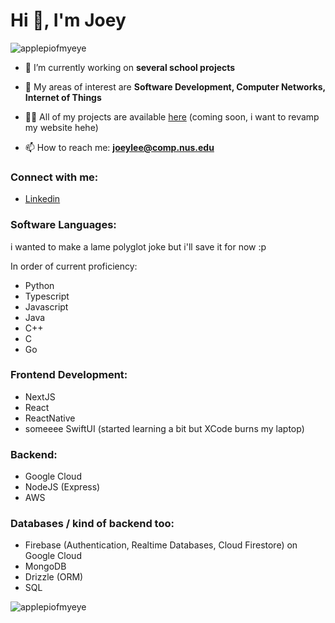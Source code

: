 # Hi 👋, I'm Joey
<p align="left"> <img src="https://komarev.com/ghpvc/?username=applepiofmyeye&label=Profile%20views&color=0e75b6&style=flat" alt="applepiofmyeye" /> </p>


- 🌱 I’m currently working on **several school projects**

- 🥽 My areas of interest are **Software Development, Computer Networks, Internet of Things**
  
- 👨‍💻 All of my projects are available [here]() (coming soon, i want to revamp my website hehe)
  
- 📫 How to reach me: **joeylee@comp.nus.edu**


<!--
**applepiofmyeye/applepiofmyeye** is a ✨ _special_ ✨ repository because its `README.md` (this file) appears on your GitHub profile.

Here are some ideas to get you started:

- 🔭 I’m currently working on ...
- 🌱 I’m currently learning ...
- 👯 I’m looking to collaborate on ...
- 🤔 I’m looking for help with ...
- 💬 Ask me about ...
- 📫 How to reach me: ...
- 😄 Pronouns: ...
- ⚡ Fun fact: ...
-->

### Connect with me:

- [Linkedin](https://www.linkedin.com/in/joeylleyi)

### Software Languages:

i wanted to make a lame polyglot joke but i'll save it for now :p

In order of current proficiency:
- Python
- Typescript
- Javascript
- Java
- C++
- C
- Go

### Frontend Development:

- NextJS
- React
- ReactNative
- someeee SwiftUI (started learning a bit but XCode burns my laptop)

### Backend:

- Google Cloud
- NodeJS (Express)
- AWS

### Databases / kind of backend too:

- Firebase (Authentication, Realtime Databases, Cloud Firestore) on Google Cloud
- MongoDB
- Drizzle (ORM)
- SQL
  

<p><img align="left" src="https://github-readme-stats.vercel.app/api/top-langs?username=applepiofmyeye&show_icons=true&locale=en&layout=compact" alt="applepiofmyeye" /></p>
